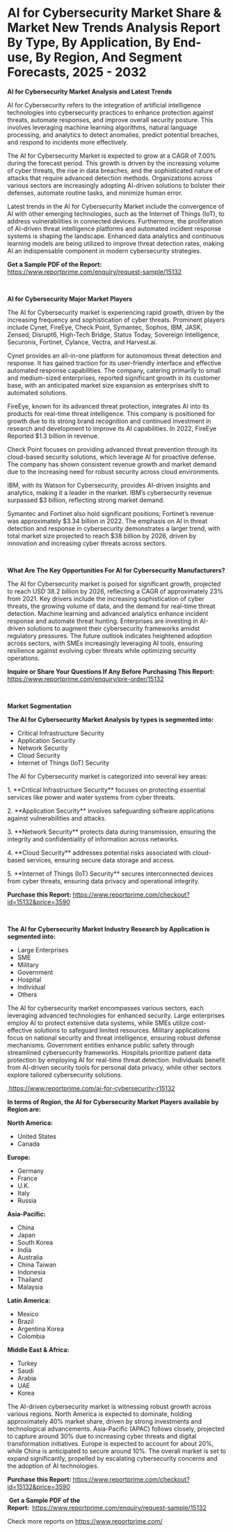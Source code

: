 <p><h1>AI for Cybersecurity Market Share & Market New Trends Analysis Report By Type, By Application, By End-use, By Region, And Segment Forecasts, 2025 - 2032</h1></p><p><strong>AI for Cybersecurity Market Analysis and Latest Trends</strong></p>
<p><p>AI for Cybersecurity refers to the integration of artificial intelligence technologies into cybersecurity practices to enhance protection against threats, automate responses, and improve overall security posture. This involves leveraging machine learning algorithms, natural language processing, and analytics to detect anomalies, predict potential breaches, and respond to incidents more effectively.</p><p>The AI for Cybersecurity Market is expected to grow at a CAGR of 7.00% during the forecast period. This growth is driven by the increasing volume of cyber threats, the rise in data breaches, and the sophisticated nature of attacks that require advanced detection methods. Organizations across various sectors are increasingly adopting AI-driven solutions to bolster their defenses, automate routine tasks, and minimize human error.</p><p>Latest trends in the AI for Cybersecurity Market include the convergence of AI with other emerging technologies, such as the Internet of Things (IoT), to address vulnerabilities in connected devices. Furthermore, the proliferation of AI-driven threat intelligence platforms and automated incident response systems is shaping the landscape. Enhanced data analytics and continuous learning models are being utilized to improve threat detection rates, making AI an indispensable component in modern cybersecurity strategies.</p></p>
<p><strong>Get a Sample PDF of the Report:&nbsp;</strong> <a href="https://www.reportprime.com/enquiry/request-sample/15132?utm_campaign=2984&utm_medium=2&utm_source=Github&utm_content=ia&utm_term=20032025&utm_id=ai-for-cybersecurity">https://www.reportprime.com/enquiry/request-sample/15132</a></p>
<p>&nbsp;</p>
<p><strong>AI for Cybersecurity Major Market Players</strong></p>
<p><p>The AI for Cybersecurity market is experiencing rapid growth, driven by the increasing frequency and sophistication of cyber threats. Prominent players include Cynet, FireEye, Check Point, Symantec, Sophos, IBM, JASK, Zensed, Disrupt6, High-Tech Bridge, Status Today, Sovereign Intelligence, Securonix, Fortinet, Cylance, Vectra, and Harvest.ai. </p><p>Cynet provides an all-in-one platform for autonomous threat detection and response. It has gained traction for its user-friendly interface and effective automated response capabilities. The company, catering primarily to small and medium-sized enterprises, reported significant growth in its customer base, with an anticipated market size expansion as enterprises shift to automated solutions.</p><p>FireEye, known for its advanced threat protection, integrates AI into its products for real-time threat intelligence. This company is positioned for growth due to its strong brand recognition and continued investment in research and development to improve its AI capabilities. In 2022, FireEye Reported $1.3 billion in revenue.</p><p>Check Point focuses on providing advanced threat prevention through its cloud-based security solutions, which leverage AI for proactive defense. The company has shown consistent revenue growth and market demand due to the increasing need for robust security across cloud environments.</p><p>IBM, with its Watson for Cybersecurity, provides AI-driven insights and analytics, making it a leader in the market. IBM’s cybersecurity revenue surpassed $3 billion, reflecting strong market demand. </p><p>Symantec and Fortinet also hold significant positions; Fortinet’s revenue was approximately $3.34 billion in 2022. The emphasis on AI in threat detection and response in cybersecurity demonstrates a larger trend, with total market size projected to reach $38 billion by 2026, driven by innovation and increasing cyber threats across sectors.</p></p>
<p>&nbsp;</p>
<p><strong>What Are The Key Opportunities For AI for Cybersecurity Manufacturers?</strong></p>
<p><p>The AI for Cybersecurity market is poised for significant growth, projected to reach USD 38.2 billion by 2026, reflecting a CAGR of approximately 23% from 2021. Key drivers include the increasing sophistication of cyber threats, the growing volume of data, and the demand for real-time threat detection. Machine learning and advanced analytics enhance incident response and automate threat hunting. Enterprises are investing in AI-driven solutions to augment their cybersecurity frameworks amidst regulatory pressures. The future outlook indicates heightened adoption across sectors, with SMEs increasingly leveraging AI tools, ensuring resilience against evolving cyber threats while optimizing security operations.</p></p>
<p><strong>Inquire or Share Your Questions If Any Before Purchasing This Report:</strong> <a href="https://www.reportprime.com/enquiry/pre-order/15132?utm_campaign=2984&utm_medium=2&utm_source=Github&utm_content=ia&utm_term=20032025&utm_id=ai-for-cybersecurity">https://www.reportprime.com/enquiry/pre-order/15132</a></p>
<p>&nbsp;</p>
<p><strong>Market Segmentation</strong></p>
<p><strong>The AI for Cybersecurity Market Analysis by types is segmented into:</strong></p>
<p><ul><li>Critical Infrastructure Security</li><li>Application Security</li><li>Network Security</li><li>Cloud Security</li><li>Internet of Things (IoT) Security</li></ul></p>
<p><p>The AI for Cybersecurity market is categorized into several key areas: </p><p>1. **Critical Infrastructure Security** focuses on protecting essential services like power and water systems from cyber threats. </p><p>2. **Application Security** involves safeguarding software applications against vulnerabilities and attacks. </p><p>3. **Network Security** protects data during transmission, ensuring the integrity and confidentiality of information across networks. </p><p>4. **Cloud Security** addresses potential risks associated with cloud-based services, ensuring secure data storage and access. </p><p>5. **Internet of Things (IoT) Security** secures interconnected devices from cyber threats, ensuring data privacy and operational integrity.</p></p>
<p><strong>Purchase this Report:&nbsp;</strong><a href="https://www.reportprime.com/checkout?id=15132&price=3590&utm_campaign=2984&utm_medium=2&utm_source=Github&utm_content=ia&utm_term=20032025&utm_id=ai-for-cybersecurity">https://www.reportprime.com/checkout?id=15132&price=3590</a></p>
<p>&nbsp;</p>
<p><strong>The AI for Cybersecurity Market Industry Research by Application is segmented into:</strong></p>
<p><ul><li>Large Enterprises</li><li>SME</li><li>Military</li><li>Government</li><li>Hospital</li><li>Individual</li><li>Others</li></ul></p>
<p><p>The AI for cybersecurity market encompasses various sectors, each leveraging advanced technologies for enhanced security. Large enterprises employ AI to protect extensive data systems, while SMEs utilize cost-effective solutions to safeguard limited resources. Military applications focus on national security and threat intelligence, ensuring robust defense mechanisms. Government entities enhance public safety through streamlined cybersecurity frameworks. Hospitals prioritize patient data protection by employing AI for real-time threat detection. Individuals benefit from AI-driven security tools for personal data privacy, while other sectors explore tailored cybersecurity solutions.</p></p>
<p><a href="https://www.reportprime.com/ai-for-cybersecurity-r15132?utm_campaign=2984&utm_medium=2&utm_source=Github&utm_content=ia&utm_term=20032025&utm_id=ai-for-cybersecurity">&nbsp;https://www.reportprime.com/ai-for-cybersecurity-r15132</a></p>
<p><strong>In terms of Region, the AI for Cybersecurity Market Players available by Region are:</strong></p>
<p>
    <p> <strong> North America: </strong>
        <ul>
            <li>United States</li>
            <li>Canada</li>
        </ul>
        </p> 
    <p> <strong> Europe: </strong>
        <ul>
            <li>Germany</li>
            <li>France</li>
            <li>U.K.</li>
            <li>Italy</li>
            <li>Russia</li>
        </ul>
        </p> 
    <p> <strong> Asia-Pacific: </strong>
        <ul>
            <li>China</li>
            <li>Japan</li>
            <li>South Korea</li>
            <li>India</li>
            <li>Australia</li>
            <li>China Taiwan</li>
            <li>Indonesia</li>
            <li>Thailand</li>
            <li>Malaysia</li>
        </ul>
        </p> 
    <p> <strong> Latin America: </strong>
        <ul>
            <li>Mexico</li>
            <li>Brazil</li>
            <li>Argentina Korea</li>
            <li>Colombia</li>
        </ul>
        </p> 
    <p> <strong> Middle East & Africa: </strong>
        <ul>
            <li>Turkey</li>
            <li>Saudi</li>
            <li>Arabia</li>
            <li>UAE</li>
            <li>Korea</li>
        </ul>
    </p>
    </p>
<p><p>The AI-driven cybersecurity market is witnessing robust growth across various regions. North America is expected to dominate, holding approximately 40% market share, driven by strong investments and technological advancements. Asia-Pacific (APAC) follows closely, projected to capture around 30% due to increasing cyber threats and digital transformation initiatives. Europe is expected to account for about 20%, while China is anticipated to secure around 10%. The overall market is set to expand significantly, propelled by escalating cybersecurity concerns and the adoption of AI technologies.</p></p>
<p><strong>Purchase this Report: </strong><a href="https://www.reportprime.com/checkout?id=15132&price=3590&utm_campaign=2984&utm_medium=2&utm_source=Github&utm_content=ia&utm_term=20032025&utm_id=ai-for-cybersecurity">https://www.reportprime.com/checkout?id=15132&price=3590</a></p>
<p>&nbsp;<strong>Get a Sample PDF of the Report:&nbsp;&nbsp;</strong><a href="https://www.reportprime.com/enquiry/request-sample/15132?utm_campaign=2984&utm_medium=2&utm_source=Github&utm_content=ia&utm_term=20032025&utm_id=ai-for-cybersecurity">https://www.reportprime.com/enquiry/request-sample/15132</a></p>
<p><strong></strong></p>
<p>Check more reports on <a href="https://www.reportprime.com/?utm_campaign=2984&utm_medium=2&utm_source=Github&utm_content=ia&utm_term=20032025&utm_id=ai-for-cybersecurity">https://www.reportprime.com/</a></p>